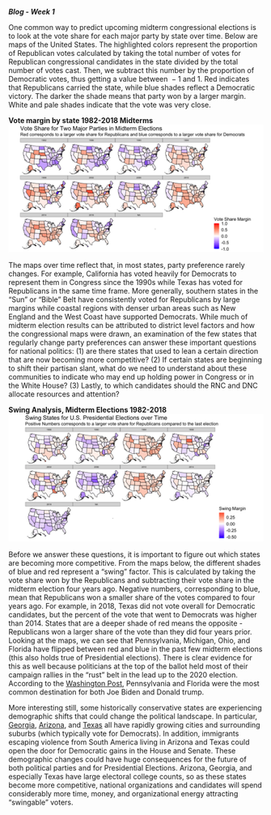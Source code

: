 ***Blog - Week 1***

One common way to predict upcoming midterm congressional elections is to
look at the vote share for each major party by state over time. Below
are maps of the United States. The highlighted colors represent the
proportion of Republican votes calculated by taking the total number of
votes for Republican congressional candidates in the state divided by
the total number of votes cast. Then, we subtract this number by the
proportion of Democratic votes, thus getting a value between  − 1 and 1.
Red indicates that Republicans carried the state, while blue shades
reflect a Democratic victory. The darker the shade means that party won
by a larger margin. White and pale shades indicate that the vote was
very close.  

  
**Vote margin by state 1982-2018 Midterms**  
![](week1_files/figure-markdown_github/unnamed-chunk-3-1.png)

The maps over time reflect that, in most states, party preference rarely
changes. For example, California has voted heavily for Democrats to
represent them in Congress since the 1990s while Texas has voted for
Republicans in the same time frame. More generally, southern states in
the “Sun” or “Bible” Belt have consistently voted for Republicans by
large margins while coastal regions with denser urban areas such as New
England and the West Coast have supported Democrats. While much of
midterm election results can be attributed to district level factors and
how the congressional maps were drawn, an examination of the few states
that regularly change party preferences can answer these important
questions for national politics: (1) are there states that used to lean
a certain direction that are now becoming more competitive? (2) If
certain states are beginning to shift their partisan slant, what do we
need to understand about these communities to indicate who may end up
holding power in Congress or in the White House? (3) Lastly, to which
candidates should the RNC and DNC allocate resources and attention?  

**Swing Analysis, Midterm Elections 1982-2018**
![](week1_files/figure-markdown_github/unnamed-chunk-5-1.png)

Before we answer these questions, it is important to figure out which
states are becoming more competitive. From the maps below, the different
shades of blue and red represent a “swing” factor. This is calculated by
taking the vote share won by the Republicans and subtracting their vote
share in the midterm election four years ago. Negative numbers,
corresponding to blue, mean that Republicans won a smaller share of the
votes compared to four years ago. For example, in 2018, Texas did not
vote overall for Democratic candidates, but the percent of the vote that
went to Democrats was higher than 2014. States that are a deeper shade
of red means the opposite - Republicans won a larger share of the vote
than they did four years prior. Looking at the maps, we can see that
Pennsylvania, Michigan, Ohio, and Florida have flipped between red and
blue in the past few midterm elections (this also holds true of
Presidential elections). There is clear evidence for this as well
because politicians at the top of the ballot held most of their campaign
rallies in the “rust” belt in the lead up to the 2020 election.
According to the [Washington
Post](https://www.washingtonpost.com/elections/2020/11/02/campaign-rallies-covid/),
Pennsylvania and Florida were the most common destination for both Joe
Biden and Donald trump.

More interesting still, some historically conservative states are
experiencing demographic shifts that could change the political
landscape. In particular,
[Georgia](https://www.nbcnews.com/politics/meet-the-press/meet-2022-s-most-important-swing-state-georgia-n1287686),
[Arizona](https://www.nysun.com/article/why-arizona-is-turning-blue),
and
[Texas](https://www.theguardian.com/us-news/commentisfree/2022/mar/08/can-texas-become-purple-that-may-depend-on-hispanic-voters)
all have rapidly growing cities and surrounding suburbs (which typically
vote for Democrats). In addition, immigrants escaping violence from
South America living in Arizona and Texas could open the door for
Democratic gains in the House and Senate. These demographic changes
could have huge consequences for the future of both political parties
and for Presidential Elections. Arizona, Georgia, and especially Texas
have large electoral college counts, so as these states become more
competitive, national organizations and candidates will spend
considerably more time, money, and organizational energy attracting
“swingable” voters.
